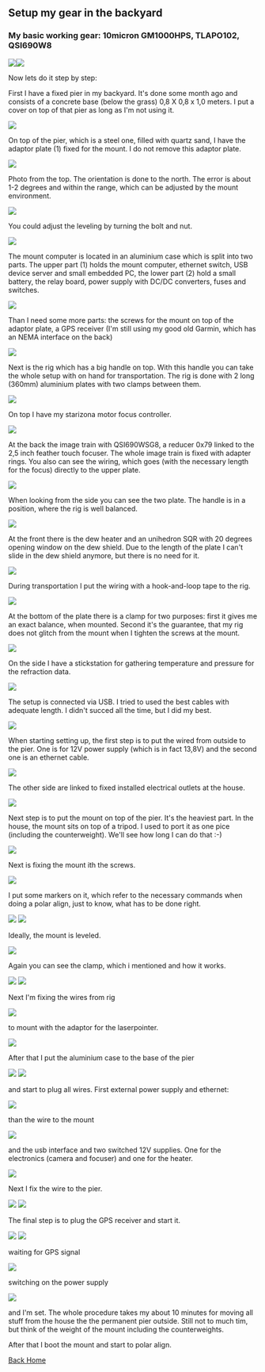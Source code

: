 ## Setup my gear in the backyard

### My basic working gear: 10micron GM1000HPS, TLAPO102, QSI690W8

<img src="./pics/img_0157.png"/><img src="./pics/img_0158.png"/>

Now lets do it step by step:

First I have a fixed pier in my backyard. It's done some month ago and consists of a concrete base (below the grass)
0,8 X 0,8 x 1,0 meters. I put a cover on top of that pier as long as I'm not using it.

<img src="./pics/img_0110.png"/>

On top of the pier, which is a steel one, filled with quartz sand, I have the adaptor plate (1) fixed for the mount. I do not
remove this adaptor plate.

<img src="./pics/img_0112.png"/>

Photo from the top. The orientation is done to the north. The error is about 1-2 degrees and within the range, which can be
adjusted by the mount environment.

<img src="./pics/img_0126.png"/>

You could adjust the leveling by turning the bolt and nut.

<img src="./pics/img_0113.png"/>

The mount computer is located in an aluminium case which is split into two parts. The upper part (1) holds the mount computer,
ethernet switch, USB device server and small embedded PC, the lower part (2) hold a small battery, the relay board, power
supply with DC/DC converters, fuses and switches.

<img src="./pics/img_0114.png"/>

Than I need some more parts: the screws for the mount on top of the adaptor plate, a GPS receiver (I'm still using my good old
Garmin, which has an NEMA interface on the back)

<img src="./pics/img_0115.png"/>

Next is the rig which has a big handle on top. With this handle you can take the whole setup with on hand for transportation.
The rig is done with 2 long (360mm) aluminium plates with two clamps between them.

<img src="./pics/img_0116.png"/>

On top I have my starizona motor focus controller.

<img src="./pics/img_0118.png"/>

At the back the image train with QSI690WSG8, a reducer 0x79 linked to the 2,5 inch feather touch focuser. The whole image
train is fixed with adapter rings. You also can see the wiring, which goes (with the necessary length for the focus) directly
to the upper plate.

<img src="./pics/img_0119.png"/>

When looking from the side you can see the two plate. The handle is in a position, where the rig is well balanced.

<img src="./pics/img_0120.png"/>

At the front there is the dew heater and an unihedron SQR with 20 degrees opening window on the dew shield. Due to the length
of the plate I can't slide in the dew shield anymore, but there is no need for it.

<img src="./pics/img_0121.png"/>

During transportation I put the wiring with a hook-and-loop tape to the rig.

<img src="./pics/img_0122.png"/>

At the bottom of the plate there is a clamp for two purposes: first it gives me an exact balance, when mounted. Second it's the
guarantee, that my rig does not glitch from the mount when I tighten the screws at the mount.

<img src="./pics/img_0123.png"/>

On the side I have a stickstation for gathering temperature and pressure for the refraction data.

<img src="./pics/img_0124.png"/>

The setup is connected via USB. I tried to used the best cables with adequate length. I didn't succed all the time, but I did
my best.

<img src="./pics/img_0125.png"/>

When starting setting up, the first step is to put the wired from outside to the pier. One is for 12V power supply (which is
in fact 13,8V) and the second one is an ethernet cable.

<img src="./pics/img_0127.png"/>

The other side are linked to fixed installed electrical outlets at the house.

<img src="./pics/img_0128.png"/>

Next step is to put the mount on top of the pier. It's the heaviest part. In the house, the mount sits on top of a tripod.
I used to port it as one pice (including the counterweight). We'll see how long I can do that :-)

<img src="./pics/img_0129.png"/>

Next is fixing the mount ith the screws.

<img src="./pics/img_0130.png"/>

I put some markers on it, which refer to the necessary commands when doing a polar align, just to know, what has to be done
right.

<img src="./pics/img_0131.png"/>
<img src="./pics/img_0132.png"/>

Ideally, the mount is leveled.

<img src="./pics/img_0134.png"/>

Again you can see the clamp, which i mentioned and how it works.

<img src="./pics/img_0135.png"/>
<img src="./pics/img_0136.png"/>

Next I'm fixing the wires from rig

<img src="./pics/img_0139.png"/>

to mount with the adaptor for the laserpointer.

<img src="./pics/img_0138.png"/>

After that I put the aluminium case to the base of the pier

<img src="./pics/img_0142.png"/>
<img src="./pics/img_0143.png"/>

and start to plug all wires. First external power supply and ethernet:

<img src="./pics/img_0144.png"/>

than the wire to the mount

<img src="./pics/img_0145.png"/>

and the usb interface and two switched 12V supplies. One for the electronics (camera and focuser) and one for the heater.

<img src="./pics/img_0146.png"/>

Next I fix the wire to the pier.

<img src="./pics/img_0147.png"/>
<img src="./pics/img_0148.png"/>

The final step is to plug the GPS receiver and start it.

<img src="./pics/img_0149.png"/>
<img src="./pics/img_0150.png"/>

waiting for GPS signal

<img src="./pics/img_0151.png"/>

switching on the power supply

<img src="./pics/img_0152.png"/>

and I'm set. The whole procedure takes my about 10 minutes for moving all stuff from the house the the permanent pier outside.
Still not to much tim, but think of the weight of the mount including the counterweights.

After that I boot the mount and start to polar align.


[Back Home](../home.md)